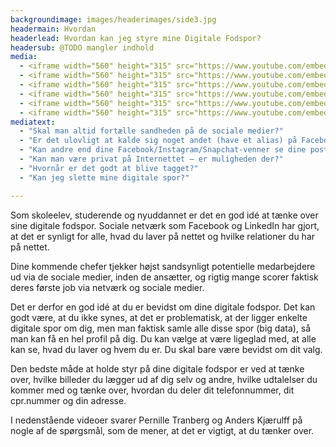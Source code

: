 ```yaml
---
backgroundimage: images/headerimages/side3.jpg
headermain: Hvordan
headerlead: Hvordan kan jeg styre mine Digitale Fodspor?
headersub: @TODO mangler indhold
media:
  - <iframe width="560" height="315" src="https://www.youtube.com/embed/OOmshdzmibI" frameborder="0" allowfullscreen></iframe>
  - <iframe width="560" height="315" src="https://www.youtube.com/embed/GIujIG9jhqI" frameborder="0" allowfullscreen></iframe>
  - <iframe width="560" height="315" src="https://www.youtube.com/embed/GYrj9tlZ3lU" frameborder="0" allowfullscreen></iframe>
  - <iframe width="560" height="315" src="https://www.youtube.com/embed/nIdhjJ8Z52Q" frameborder="0" allowfullscreen></iframe>
  - <iframe width="560" height="315" src="https://www.youtube.com/embed/_D79QEiI8oo" frameborder="0" allowfullscreen></iframe>
  - <iframe width="560" height="315" src="https://www.youtube.com/embed/NeWmZVn_KUU" frameborder="0" allowfullscreen></iframe>
mediatext:
  - "Skal man altid fortælle sandheden på de sociale medier?"
  - "Er det ulovligt at kalde sig noget andet (have et alias) på Facebook?"
  - "Kan andre end dine Facebook/Instagram/Snapchat-venner se dine posts?"
  - "Kan man være privat på Internettet – er muligheden der?"
  - "Hvornår er det godt at blive tagget?"
  - "Kan jeg slette mine digitale spor?"

---
```

Som skoleelev, studerende og nyuddannet er det en god idé at tænke over sine digitale fodspor. Sociale
netværk som Facebook og LinkedIn har gjort, at det er synligt for alle, hvad du laver på nettet og hvilke
relationer du har på nettet.

Dine kommende chefer tjekker højst sandsynligt potentielle medarbejdere ud via de sociale medier, inden de
ansætter, og rigtig mange scorer faktisk deres første job via netværk og sociale medier.


Det er derfor en god idé at du er bevidst om dine digitale fodspor. Det kan godt være, at du ikke synes, at det
er problematisk, at der ligger enkelte digitale spor om dig, men man faktisk samle alle disse spor (big data),
så man kan få en hel profil på dig. Du kan vælge at være ligeglad med, at alle kan se, hvad du laver og
hvem du er. Du skal bare være bevidst om dit valg.


Den bedste måde at holde styr på dine digitale fodspor er ved at tænke over, hvilke billeder du lægger ud af
dig selv og andre, hvilke udtalelser du kommer med og tænke over, hvordan du deler dit telefonnummer, dit
cpr.nummer og din adresse.


I nedenstående videoer svarer Pernille Tranberg og Anders Kjærulff på nogle af de spørgsmål, som de
mener, at det er vigtigt, at du tænker over.
